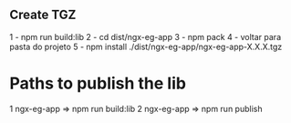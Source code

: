 ## Create TGZ

1 - npm run build:lib
2 - cd dist/ngx-eg-app
3 - npm pack
4 - voltar para pasta do projeto
5 - npm install ./dist/ngx-eg-app/ngx-eg-app-X.X.X.tgz

# Paths to publish the lib

1 ngx-eg-app => npm run build:lib
2 ngx-eg-app => npm run publish